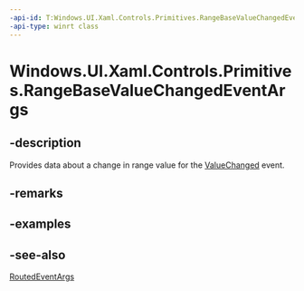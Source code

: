 ```yaml
---
-api-id: T:Windows.UI.Xaml.Controls.Primitives.RangeBaseValueChangedEventArgs
-api-type: winrt class
---
```


<!-- Class syntax.
public class RangeBaseValueChangedEventArgs : Windows.UI.Xaml.RoutedEventArgs, Windows.UI.Xaml.Controls.Primitives.IRangeBaseValueChangedEventArgs
-->

# Windows.UI.Xaml.Controls.Primitives.RangeBaseValueChangedEventArgs

## -description
Provides data about a change in range value for the [ValueChanged](rangebase_valuechanged.md) event.



## -remarks

## -examples

## -see-also
[RoutedEventArgs](../windows.ui.xaml/routedeventargs.md)
